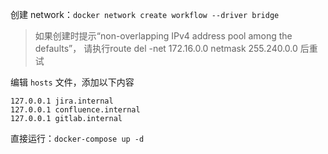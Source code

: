 创建 network：`docker network create workflow --driver bridge`
> 如果创建时提示“non-overlapping IPv4 address pool among the defaults”， 请执行route del -net 172.16.0.0 netmask 255.240.0.0 后重试

编辑 `hosts` 文件，添加以下内容
```
127.0.0.1 jira.internal
127.0.0.1 confluence.internal
127.0.0.1 gitlab.internal
```

直接运行：`docker-compose up -d`
 